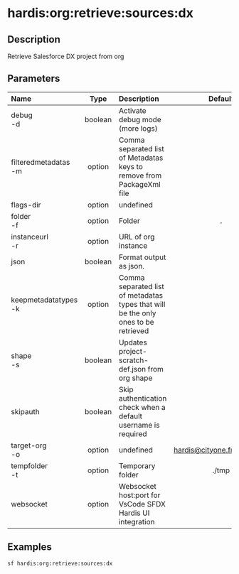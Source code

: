 <!-- This file has been generated with command 'sf hardis:doc:plugin:generate'. Please do not update it manually or it may be overwritten -->
# hardis:org:retrieve:sources:dx

## Description

Retrieve Salesforce DX project from org

## Parameters

| Name                     |  Type   | Description                                                                        |           Default            | Required | Options |
|:-------------------------|:-------:|:-----------------------------------------------------------------------------------|:----------------------------:|:--------:|:-------:|
| debug<br/>-d             | boolean | Activate debug mode (more logs)                                                    |                              |          |         |
| filteredmetadatas<br/>-m | option  | Comma separated list of Metadatas keys to remove from PackageXml file              |                              |          |         |
| flags-dir                | option  | undefined                                                                          |                              |          |         |
| folder<br/>-f            | option  | Folder                                                                             |              .               |          |         |
| instanceurl<br/>-r       | option  | URL of org instance                                                                |                              |          |         |
| json                     | boolean | Format output as json.                                                             |                              |          |         |
| keepmetadatatypes<br/>-k | option  | Comma separated list of metadatas types that will be the only ones to be retrieved |                              |          |         |
| shape<br/>-s             | boolean | Updates project-scratch-def.json from org shape                                    |                              |          |         |
| skipauth                 | boolean | Skip authentication check when a default username is required                      |                              |          |         |
| target-org<br/>-o        | option  | undefined                                                                          | hardis@cityone.fr.intfluxne2 |          |         |
| tempfolder<br/>-t        | option  | Temporary folder                                                                   |            ./tmp             |          |         |
| websocket                | option  | Websocket host:port for VsCode SFDX Hardis UI integration                          |                              |          |         |

## Examples

```shell
sf hardis:org:retrieve:sources:dx
```


